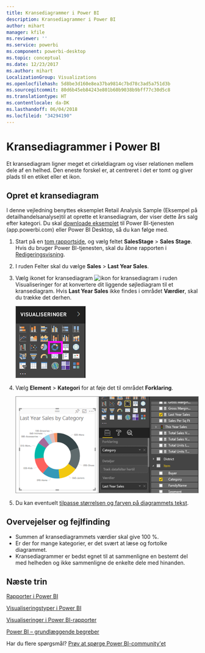```yaml
---
title: Kransediagrammer i Power BI
description: Kransediagrammer i Power BI
author: mihart
manager: kfile
ms.reviewer: ''
ms.service: powerbi
ms.component: powerbi-desktop
ms.topic: conceptual
ms.date: 12/23/2017
ms.author: mihart
LocalizationGroup: Visualizations
ms.openlocfilehash: 5d8be3d160e8ea37ba9814c7bd78c3ad5a751d3b
ms.sourcegitcommit: 80d6b45eb84243e801b60b9038b9bff77c30d5c8
ms.translationtype: HT
ms.contentlocale: da-DK
ms.lasthandoff: 06/04/2018
ms.locfileid: "34294190"
---
```

# <a name="doughnut-charts-in-power-bi"></a>Kransediagrammer i Power BI
Et kransediagram ligner meget et cirkeldiagram og viser relationen mellem dele af en helhed. Den eneste forskel er, at centreret i det er tomt og giver plads til en etiket eller et ikon.

## <a name="create-a-doughnut-chart"></a>Opret et kransediagram
I denne vejledning benyttes eksemplet Retail Analysis Sample (Eksempel på detailhandelsanalyse)til at oprette et kransediagram, der viser dette års salg efter kategori. Du skal [downloade eksemplet](sample-datasets.md) til Power BI-tjenesten (app.powerbi.com) eller Power BI Desktop, så du kan følge med.

1. Start på en [tom rapportside](power-bi-report-add-page.md), og vælg feltet **SalesStage** \> **Sales Stage**. Hvis du bruger Power BI-tjenesten, skal du åbne rapporten i [Redigeringsvisning](service-interact-with-a-report-in-editing-view.md).

2. I ruden Felter skal du vælge **Sales** \> **Last Year Sales**.  
   
3. Vælg ikonet for kransediagram ![ikon for kransediagram]() i ruden Visualiseringer for at konvertere dit liggende søjlediagram til et kransediagram. Hvis **Last Year Sales** ikke findes i området **Værdier**, skal du trække det derhen.
     
   ![](media/power-bi-visualization-doughnut-charts/power-bi-doughnut-chart.png)

4. Vælg **Element** \> **Kategori** for at føje det til området **Forklaring**. 
     
    ![](media/power-bi-visualization-doughnut-charts/power-bi-doughnut-done.png)

5. Du kan eventuelt [tilpasse størrelsen og farven på diagrammets tekst](power-bi-visualization-customize-title-background-and-legend.md). 

## <a name="considerations-and-troubleshooting"></a>Overvejelser og fejlfinding
* Summen af kransediagrammets værdier skal give 100 %.
* Er der for mange kategorier, er det svært at læse og fortolke diagrammet.
* Kransediagrammer er bedst egnet til at sammenligne en bestemt del med helheden og ikke sammenligne de enkelte dele med hinanden. 

## <a name="next-steps"></a>Næste trin
[Rapporter i Power BI](service-reports.md)

[Visualiseringstyper i Power BI](power-bi-visualization-types-for-reports-and-q-and-a.md)

[Visualiseringer i Power BI-rapporter](power-bi-report-visualizations.md)

[Power BI – grundlæggende begreber](service-basic-concepts.md)

Har du flere spørgsmål? [Prøv at spørge Power BI-community'et](http://community.powerbi.com/)

